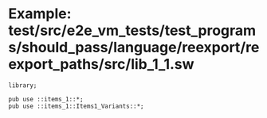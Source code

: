 # Example: test/src/e2e_vm_tests/test_programs/should_pass/language/reexport/reexport_paths/src/lib_1_1.sw

```sway
library;

pub use ::items_1::*;
pub use ::items_1::Items1_Variants::*;

```
